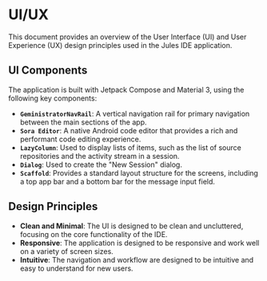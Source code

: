 # UI/UX

This document provides an overview of the User Interface (UI) and User Experience (UX) design principles used in the Jules IDE application.

## UI Components

The application is built with Jetpack Compose and Material 3, using the following key components:

-   **`GeministratorNavRail`**: A vertical navigation rail for primary navigation between the main sections of the app.
-   **`Sora Editor`**: A native Android code editor that provides a rich and performant code editing experience.
-   **`LazyColumn`**: Used to display lists of items, such as the list of source repositories and the activity stream in a session.
-   **`Dialog`**: Used to create the "New Session" dialog.
-   **`Scaffold`**: Provides a standard layout structure for the screens, including a top app bar and a bottom bar for the message input field.

## Design Principles

-   **Clean and Minimal**: The UI is designed to be clean and uncluttered, focusing on the core functionality of the IDE.
-   **Responsive**: The application is designed to be responsive and work well on a variety of screen sizes.
-   **Intuitive**: The navigation and workflow are designed to be intuitive and easy to understand for new users.